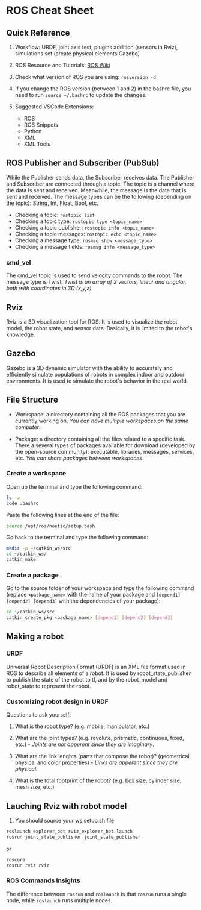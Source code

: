# ROS Cheat Sheet

## Quick Reference

1. Workflow: URDF, joint axis test, plugins addition (sensors in Rviz), simulations set (create physical elements Gazebo)

2. ROS Resource and Tutorials: [ROS Wiki](http://wiki.ros.org/ROS/Tutorials)

3. Check what version of ROS you are using: `rosversion -d`

4. If you change the ROS version (between 1 and 2) in the bashrc file, you need to run `source ~/.bashrc` to update the changes.

5. Suggested VSCode Extensions:
    - ROS
    - ROS Snippets
    - Python
    - XML
    - XML Tools

## ROS Publisher and Subscriber (PubSub)

While the Publisher sends data, the Subscriber receives data. The Publisher and Subscriber are connected through a topic. The topic is a channel where the data is sent and received. Meanwhile, the message is the data that is sent and received. The message types can be the following (depending on the topic): String, Int, Float, Bool, etc.

- Checking a topic: `rostopic list`
- Checking a topic type: `rostopic type <topic_name>`
- Checking a topic publisher: `rostopic info <topic_name>`
- Checking a topic messages: `rostopic echo <topic_name>`
- Checking a message type: `rosmsg show <message_type>`
- Checking a message fields: `rosmsg info <message_type>`

### cmd_vel

The cmd_vel topic is used to send velocity commands to the robot. The message type is Twist.
*Twist is an array of 2 vectors, linear and angular, both with coordinates in 3D (x,y,z)*

## Rviz

Rviz is a 3D visualization tool for ROS. It is used to visualize the robot model, the robot state, and sensor data. Basically, it is limited to the robot's knowledge.

## Gazebo

Gazebo is a 3D dynamic simulator with the ability to accurately and efficiently simulate populations of robots in complex indoor and outdoor environments. It is used to simulate the robot's behavior in the real world.

## File Structure

-  Workspace: a directory containing all the ROS packages that you are currently working on. *You can have multiple workspaces on the same computer*.

- Package: a directory containing all the files related to a specific task. There a several types of packages available for download (developed by the open-source community): executable, libraries, messages, services, etc. *You can share packages between workspaces*.

### Create a workspace

Open up the terminal and type the following command:

```bash
ls -a
code .bashrc
```

Paste the following lines at the end of the file:

```bash
source /opt/ros/noetic/setup.bash
```

Go back to the terminal and type the following command:

```bash
mkdir -p ~/catkin_ws/src
cd ~/catkin_ws/
catkin_make
```

### Create a package

Go to the source folder of your workspace and type the following command (replace `<package_name>` with the name of your package and `[depend1] [depend2] [depend3]` with the dependencies of your package):

```bash
cd ~/catkin_ws/src
catkin_create_pkg <package_name> [depend1] [depend2] [depend3]
```

## Making a robot

### URDF

Universal Robot Description Format (URDF) is an XML file format used in ROS to describe all elements of a robot. It is used by robot_state_publisher to publish the state of the robot to tf, and by the robot_model and robot_state to represent the robot.

### Customizing robot design in URDF

Questions to ask yourself:

1. What is the robot type? (e.g. mobile, manipulator, etc.)

2. What are the joint types? (e.g. revolute, prismatic, continuous, fixed, etc.) - *Joints are not apperent since they are imaginary*.

3. What are the link lenghts (parts that compose the robot)? (geometrical, physical and color properties) - *Links are apperent since they are physical*.

4. What is the total footprint of the robot? (e.g. box size, cylinder size, mesh size, etc.)


## Lauching Rviz with robot model

1. You should source your ws setup.sh file

```bash
roslaunch explorer_bot rviz_explorer_bot.launch
rosrun joint_state_publisher joint_state_publisher
```

or 

```bash
roscore
rosrun rviz rviz
```

### ROS Commands Insights

The difference between `rosrun` and `roslaunch` is that `rosrun` runs a single node, while `roslaunch` runs multiple nodes.
